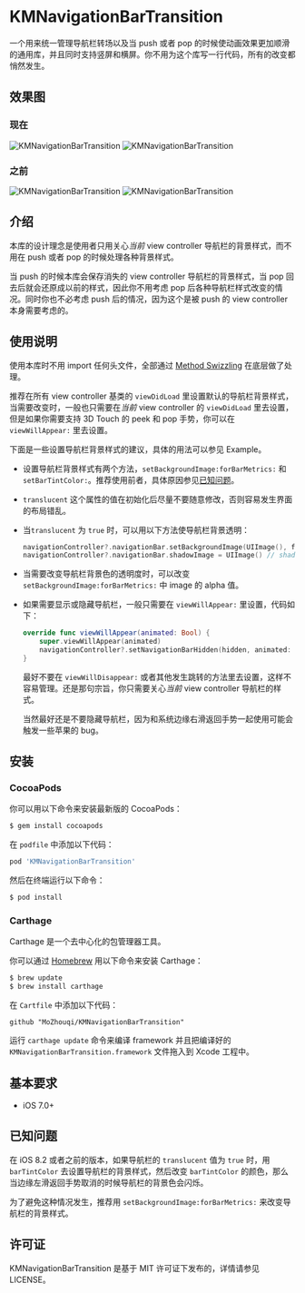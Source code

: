 KMNavigationBarTransition
============

一个用来统一管理导航栏转场以及当 push 或者 pop 的时候使动画效果更加顺滑的通用库，并且同时支持竖屏和横屏。你不用为这个库写一行代码，所有的改变都悄然发生。

## 效果图

### 现在

![KMNavigationBarTransition](https://raw.githubusercontent.com/MoZhouqi/KMNavigationBarTransition/master/Screenshots/Now1.gif)
![KMNavigationBarTransition](https://raw.githubusercontent.com/MoZhouqi/KMNavigationBarTransition/master/Screenshots/Now2.gif)

### 之前

![KMNavigationBarTransition](https://raw.githubusercontent.com/MoZhouqi/KMNavigationBarTransition/master/Screenshots/Before1.gif)
![KMNavigationBarTransition](https://raw.githubusercontent.com/MoZhouqi/KMNavigationBarTransition/master/Screenshots/Before2.gif)

## 介绍

本库的设计理念是使用者只用关心*当前* view controller 导航栏的背景样式，而不用在 push 或者 pop 的时候处理各种背景样式。

当 push 的时候本库会保存消失的 view controller 导航栏的背景样式，当 pop 回去后就会还原成以前的样式，因此你不用考虑 pop 后各种导航栏样式改变的情况。同时你也不必考虑 push 后的情况，因为这个是被 push 的 view controller 本身需要考虑的。

## 使用说明

使用本库时不用 import 任何头文件，全部通过 [Method Swizzling](http://nshipster.com/method-swizzling/) 在底层做了处理。

推荐在所有 view controller 基类的 `viewDidLoad` 里设置默认的导航栏背景样式，当需要改变时，一般也只需要在*当前* view controller 的 `viewDidLoad` 里去设置，但是如果你需要支持 3D Touch 的 peek 和 pop 手势，你可以在 `viewWillAppear:` 里去设置。

下面是一些设置导航栏背景样式的建议，具体的用法可以参见 Example。

- 设置导航栏背景样式有两个方法，`setBackgroundImage:forBarMetrics:` 和 `setBarTintColor:`。推荐使用前者，具体原因参见[已知问题](#已知问题)。

- `translucent` 这个属性的值在初始化后尽量不要随意修改，否则容易发生界面的布局错乱。

- 当`translucent` 为 `true` 时，可以用以下方法使导航栏背景透明：

  ```swift
  navigationController?.navigationBar.setBackgroundImage(UIImage(), forBarMetrics: .Default)
  navigationController?.navigationBar.shadowImage = UIImage() // shadowImage 就是那根 1px 的细线
  ```

- 当需要改变导航栏背景色的透明度时，可以改变 `setBackgroundImage:forBarMetrics:` 中 image 的 alpha 值。

- 如果需要显示或隐藏导航栏，一般只需要在 `viewWillAppear:` 里设置，代码如下：

  ```swift
  override func viewWillAppear(animated: Bool) {
      super.viewWillAppear(animated)
      navigationController?.setNavigationBarHidden(hidden, animated: animated)
  }
  ```

  最好不要在 `viewWillDisappear:` 或者其他发生跳转的方法里去设置，这样不容易管理。还是那句宗旨，你只需要关心*当前* view controller 导航栏的样式。

  当然最好还是不要隐藏导航栏，因为和系统边缘右滑返回手势一起使用可能会触发一些苹果的 bug。

## 安装

### CocoaPods

你可以用以下命令来安装最新版的 CocoaPods：

```bash
$ gem install cocoapods
```

在 `podfile` 中添加以下代码：

```ruby
pod 'KMNavigationBarTransition'
```

然后在终端运行以下命令：

```bash
$ pod install
```

### Carthage

Carthage 是一个去中心化的包管理器工具。

你可以通过 [Homebrew](http://brew.sh/) 用以下命令来安装 Carthage：

```bash
$ brew update
$ brew install carthage
```

在 `Cartfile` 中添加以下代码：

```ogdl
github "MoZhouqi/KMNavigationBarTransition"
```

运行 `carthage update` 命令来编译 framework 并且把编译好的 `KMNavigationBarTransition.framework` 文件拖入到 Xcode 工程中。

## 基本要求

- iOS 7.0+

## 已知问题

在 iOS 8.2 或者之前的版本，如果导航栏的 `translucent` 值为 `true` 时，用 `barTintColor` 去设置导航栏的背景样式，然后改变 `barTintColor` 的颜色，那么当边缘左滑返回手势取消的时候导航栏的背景色会闪烁。

为了避免这种情况发生，推荐用 `setBackgroundImage:forBarMetrics:` 来改变导航栏的背景样式。

## 许可证

KMNavigationBarTransition 是基于 MIT 许可证下发布的，详情请参见 LICENSE。

